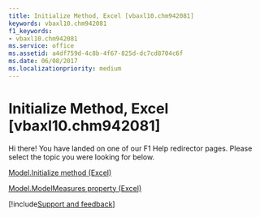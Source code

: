 ```yaml
---
title: Initialize Method, Excel [vbaxl10.chm942081]
keywords: vbaxl10.chm942081
f1_keywords:
- vbaxl10.chm942081
ms.service: office
ms.assetid: a4df759d-4c8b-4f67-825d-dc7cd8704c6f
ms.date: 06/08/2017
ms.localizationpriority: medium
---
```



# Initialize Method, Excel [vbaxl10.chm942081]

Hi there! You have landed on one of our F1 Help redirector pages. Please select the topic you were looking for below.

[Model.Initialize method (Excel)](https://msdn.microsoft.com/library/fe85e378-26c6-e573-21c1-b8a3ccbe4d71%28Office.15%29.aspx)

[Model.ModelMeasures property (Excel)](https://msdn.microsoft.com/library/b92f52fc-7c11-accc-bf3a-ba62c87daf71%28Office.15%29.aspx)

[!include[Support and feedback](~/includes/feedback-boilerplate.md)]